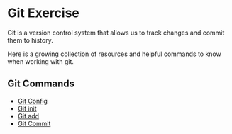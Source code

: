 # Git Exercise
Git is a version control system that allows us to track changes and commit them to history.

Here is a growing collection of resources and helpful commands to know when working with git.

## Git Commands
- [Git Config](./Commands/config.md)
- [Git init](./commands/init.md)
- [Git add](./Commands/Add.md)
- [Git Commit](./commands/commit.md)
